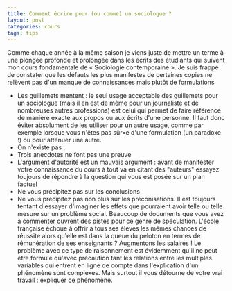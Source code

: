 ```yaml
---
title: Comment écrire pour (ou comme) un sociologue ?
layout: post
categories: cours
tags: tips
---
```


Comme chaque année à la même saison je viens juste de mettre un terme à une plongée profonde et prolongée dans les écrits des étudiants qui suivent mon cours fondamentale de « Sociologie contemporaine ». Je suis frappé de constater que les défauts les plus manifestes de certaines copies ne relèvent pas d'un manque de connaissances mais plutôt de formulations
- Les guillemets mentent : le seul usage acceptable des guillemets pour un sociologue (mais il en est de même pour un journaliste et de nombreuses autres professions) est celui qui permet de faire référence de manière exacte aux propos ou aux écrits d'une personne. Il faut donc éviter absolument de les utiliser pour un autre usage, comme par exemple lorsque vous n'êtes pas sûr•e d'une formulation (un paradoxe !) ou pour atténuer une autre.
- On n'existe pas : 
- Trois anecdotes ne font pas une preuve
- L'argument d'autorité est un mauvais argument : avant de manifester votre connaissance du cours à tout va en citant des "auteurs" essayez toujours de répondre à la question qui vous est posée sur un plan factuel
- Ne vous précipitez pas sur les conclusions
- Ne vous précipitez pas non plus sur les préconisations. Il est toujours tentant d'essayer d'imaginer les effets que pourraient avoir telle ou telle mesure sur un problème social. Beaucoup de documents que vous avez à commenter ouvrent des pistes pour ce genre de spéculation. L'école française échoue à offrir à tous ses élèves les mêmes chances de réussite alors qu'elle est dans la queue du peloton en termes de rémunération de ses enseignants ? Augmentons les salaires ! Le problème avec ce type de raisonnement est évidemment qu'il ne peut être formulé qu'avec précaution tant les relations entre les multiples variables qui entrent en ligne de compte dans l'explication d'un phénomène sont complexes. Mais surtout il vous détourne de votre vrai travail : expliquer ce phénomène.
